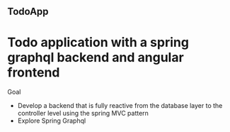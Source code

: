 ## TodoApp
# Todo application with a spring graphql backend and angular frontend

Goal

* Develop a backend that is fully reactive from the database layer to the controller level using the spring MVC pattern
* Explore Spring Graphql
